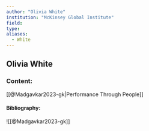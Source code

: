 ```yaml
---
author: "Olivia White"
institution: "McKinsey Global Institute"
field:
type:
aliases:
  - White
---
```


## Olivia White

### Content:
[[@Madgavkar2023-gk|Performance Through People]]

#### Bibliography:

![[@Madgavkar2023-gk]]